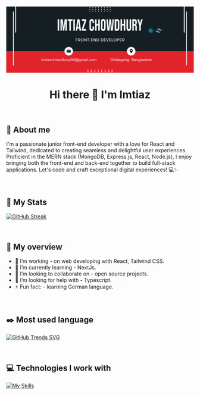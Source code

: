 ![Banner!](https://raw.githubusercontent.com/im3az/im3az/main/Banner-01.jpg)

# <div align="center">Hi there 👋 I'm Imtiaz</div>

</br>

## :information_desk_person: About me

I'm a passionate junior front-end developer with a love for React and Tailwind, dedicated to creating seamless and delightful user experiences. Proficient in the MERN stack (MongoDB, Express.js, React, Node.js), I enjoy bringing both the front-end and back-end together to build full-stack applications. Let's code and craft exceptional digital experiences! 💻✨


</br>

## :memo: My Stats

[![GitHub Streak](https://github-readme-streak-stats.herokuapp.com?user=im3az&theme=nightfox)](https://git.io/streak-stats)

</br>

## :eyes: My overview

- 🔭 I’m working - on web developing with React, Tailwind CSS. 
- 🌱 I’m currently learning - NextJs.
- 👯 I’m looking to collaborate on - open source projects.
- 🤔 I’m looking for help with - Typescript.
- ⚡ Fun fact: - learning German language.

</br>
  
## :black_nib: Most used language

[![GitHub Trends SVG](https://api.githubtrends.io/user/svg/im3az/langs)](https://githubtrends.io)

</br>

## :computer: Technologies I work with

[![My Skills](https://skillicons.dev/icons?i=js,html,css,mongodb,react,tailwind,vscode,nodejs,express)](https://skillicons.dev)


